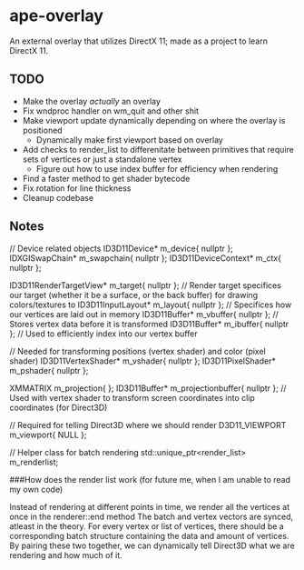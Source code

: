 # ape-overlay
An external overlay that utilizes DirectX 11; made as a project to learn DirectX 11.


## TODO
  - Make the overlay *actually* an overlay
  - Fix wndproc handler on wm_quit and other shit
  - Make viewport update dynamically depending on where the overlay is positioned
  	- Dynamically make first viewport based on overlay 
  - Add checks to render_list to differenitate between primitives that require sets of vertices or just a standalone vertex
	- Figure out how to use index buffer for efficiency when rendering
  - Find a faster method to get shader bytecode	
  - Fix rotation for line thickness
  - Cleanup codebase
  
## Notes

// Device related objects
ID3D11Device* m_device{ nullptr };
IDXGISwapChain* m_swapchain{ nullptr };
ID3D11DeviceContext* m_ctx{ nullptr };

ID3D11RenderTargetView* m_target{ nullptr }; // Render target specifices our target (whether it be a surface, or the back buffer) for drawing colors/textures to
ID3D11InputLayout* m_layout{ nullptr }; // Specifices how our vertices are laid out in memory
ID3D11Buffer* m_vbuffer{ nullptr }; // Stores vertex data before it is transformed
ID3D11Buffer* m_ibuffer{ nullptr }; // Used to efficiently index into our vertex buffer


// Needed for transforming positions (vertex shader) and color (pixel shader)
ID3D11VertexShader* m_vshader{ nullptr };
ID3D11PixelShader* m_pshader{ nullptr };

XMMATRIX m_projection{ };
ID3D11Buffer* m_projectionbuffer{ nullptr }; // Used with vertex shader to transform screen coordinates into clip coordinates (for Direct3D)

// Required for telling Direct3D where we should render
D3D11_VIEWPORT m_viewport{ NULL };

// Helper class for batch rendering
std::unique_ptr<render_list> m_renderlist;

###How does the render list work (for future me, when I am unable to read my own code)

Instead of rendering at different points in time, we render all the vertices at once in the renderer::end method
The batch and vertex vectors are synced, atleast in the theory. 
For every vertex or list of vertices, there should be a corresponding batch structure containing the data and amount of vertices.
By pairing these two together, we can dynamically tell Direct3D what we are rendering and how much of it.
